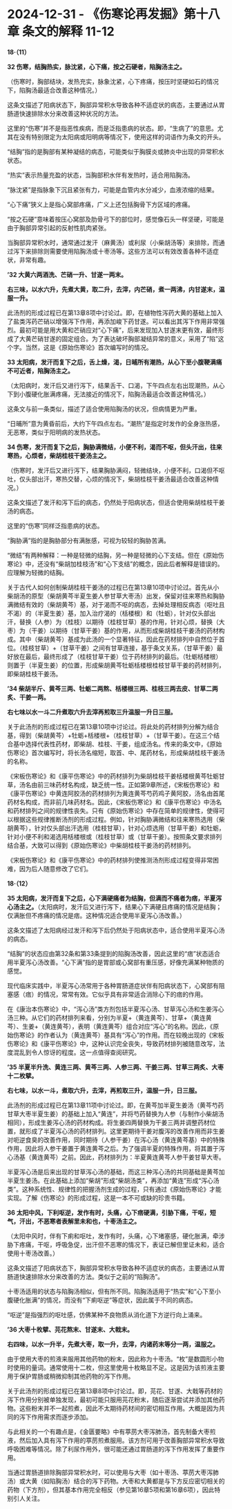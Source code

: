 # 2024-12-31 - 《伤寒论再发掘》第十八章 条文的解释 11-12

**18·（11）**

**32 伤寒，结胸热实，脉沈紧，心下痛，按之石硬者，陷胸汤主之。**

（伤寒时，胸部结块，发热充实，脉象沈紧，心下疼痛，按压时坚硬如石的情况下，陷胸汤最适合改善这种情况。）

这条文描述了阳病状态下，胸部异常积水导致各种不适症状的病态，主要通过从胃肠道快速排除水分来改善这种状况的方法。

这里的“伤寒”并不是指恶性疾病，而是泛指患病的状态。即，“生病了”的意思。尤其在没有特别限定为太阳病或阳明病等情况下，使用这样的词语作为条文的开头。

“结胸”指的是胸部有某种凝结的病态，可能类似于胸膜炎或肺炎中出现的异常积水状态。

“热实”表示热量充盈的状态，当胸部积水伴有发热时，适合用陷胸汤。

“脉沈紧”是指脉象下沉且紧张有力，可能是血管内水分减少，血液浓缩的结果。

“心下痛”狭义上是指心窝部疼痛，广义上还包括胸骨下方区域的疼痛。

“按之石硬”意味着按压心窝部及肋骨弓下的部位时，感觉像石头一样坚硬，可能是由于胸部异常引起的反射性肌肉紧张。

当胸部异常积水时，通常通过发汗（麻黄汤）或利尿（小柴胡汤等）来排除，而通过泻下来排除则需要使用陷胸汤或十枣汤等。这些方法可以有效改善各种不适症状，非常有趣。

**’32 大黄六两酒洗、芒硝一升、甘遂一两末。**

**右三味，以水六升，先煮大黄，取二升，去滓，内芒硝，煮一两沸，内甘遂末，温服一升。** 

此汤剂的形成过程已在第13章8项中讨论过。即，在植物性泻药大黄的基础上加入了盐类泻药芒硝以增强泻下作用，再添加峻下药甘遂。可以看出其泻下作用非常强烈。最初可能是用大黄和芒硝应对“心下痛”，后来发现加入甘遂末更有效，最终形成了大黄芒硝甘遂的固定组合。为了表达破坏胸部凝结异常的意义，采用了“陷”这个字。当然，这是《原始伤寒论》首次编写时的情况。

**33 太阳病，发汗而复下之后，舌上燥，渴，日晡所有潮热，从心下至小腹鞕满痛不可近者，陷胸汤主之。**

（太阳病时，发汗后又进行泻下，结果舌干、口渴，下午四点左右出现潮热，从心下到小腹硬化胀满疼痛，无法接近的情况下，陷胸汤最适合改善这种情况。）

这条文与前一条类似，描述了适合使用陷胸汤的状况，但病情更为严重。

“日晡所”意为黄昏前后，大约下午四点左右。“潮热”是指定时发作的全身涨热感，无恶寒，类似于阳明病的发热状态。

**34 伤寒，发汗而复下之后，胸胁满微结，小便不利，渴而不呕，但头汗出，往来寒热，心烦者，柴胡桂枝干姜汤主之。**

（伤寒时，发汗后又进行泻下，结果胸胁满闷，轻微结块，小便不利，口渴但不呕吐，仅头部出汗，寒热交替，心烦的情况下，柴胡桂枝干姜汤最适合改善这种情况。）

这条文描述了发汗和泻下后的病态，仍然处于阳病状态，但适合使用柴胡桂枝干姜汤的病态。

这里的“伤寒”同样泛指患病的状态。

“胸胁满”指的是胸胁部分有满胀感，可视为较轻的胸胁苦满。

“微结”有两种解释：一种是轻微的结胸，另一种是轻微的心下支结。但在《原始伤寒论》中，还没有“柴胡加桂枝汤”和“心下支结”的概念，因此后者解释是错误的。应理解为轻微的结胸。

关于古代人如何创制柴胡桂枝干姜汤的过程已在第13章10项中讨论过。首先从小柴胡汤的原型（柴胡黄芩半夏生姜人参甘草大枣汤）出发，保留对往来寒热和胸胁满微结有效的（柴胡黄芩）基，对于渴而不呕的病态，去掉处理相反病态（呕吐且不渴）的（半夏生姜）基，加入治疗渴的（栝楼根）和（牡蛎），针对仅头部出汗，替换（人参）为（桂枝）以期待（桂枝甘草）基的作用，针对心烦，替换（大枣）为（干姜）以期待（甘草干姜）基的作用，从而形成柴胡桂枝干姜汤的药材构成。其中（柴胡黄芩）基成为此汤的一个显著特征，因此在药材排列中自然位于首位。（桂枝甘草）+（甘草干姜）之间有甘草连接，基于条文关系，（甘草干姜）最好放在最后，最终形成了（桂枝甘草干姜）位于药材排列的最后。（牡蛎栝楼根）则置于（半夏生姜）的位置，形成柴胡黄芩牡蛎栝楼根桂枝甘草干姜的药材排列，即柴胡桂枝干姜汤。

**’34 柴胡半斤、黄芩三两、牡蛎二两熬、栝楼根三两、桂枝三两去皮、甘草二两炙、干姜一两。**

**右七味以水一斗二升煮取六升去滓再煎取三升温服一升日三服。**

关于此汤剂的形成过程已在第13章10项中讨论过。将此处的药材排列分解为结合基，得到（柴胡黄芩）+牡蛎+栝楼根+（桂枝甘草）+（甘草干姜）。在这三个结合基中选择代表性药材，即柴胡、桂枝、干姜，组成汤名。传来的条文中，《原始伤寒论》首次编写时，将长汤名缩短，取首、中、尾药材名，形成柴胡桂枝干姜汤的名称。

《宋板伤寒论》和《康平伤寒论》中的药材排列为柴胡桂枝干姜栝楼根黄芩牡蛎甘草，汤名由前三味药材名构成，缺乏统一性。正如第9章所述，《宋板伤寒论》和《康平伤寒论》中黄连阿胶汤的药材排列为黄连黄芩芍药鸡子黄阿胶，汤名由首尾药材名构成，而非前几味药材名。因此，《宋板伤寒论》和《康平伤寒论》中汤名和药材排列之间的规律性丧失。只有《原始伤寒论》中存在简单的规律性，使得可以根据这些规律推断汤剂的形成过程。例如，针对胸胁满微结和往来寒热选用（柴胡黄芩），针对仅头部出汗选用（桂枝甘草），针对心烦选用（甘草干姜）和牡蛎，针对小便不利和渴选用栝楼根或（桂枝甘草）或（甘草干姜）。按照条文要求排列结合基，大致可以得到《原始伤寒论》中柴胡桂枝干姜汤的药材排列。

《宋板伤寒论》和《康平伤寒论》中的药材排列使推测汤剂形成过程变得非常困难，因为后人随意修改了它们。

**18·（12）**

**35 太阳病，发汗而复下之后，心下满硬痛者为结胸，但满而不痛者为痞，半夏泻心汤主之。**（太阳病时，发汗后又进行泻下，结果心下满硬且疼痛的情况是结胸；仅满胀但不疼痛的情况是痞。这种情况适合使用半夏泻心汤改善。）

这条文描述了太阳病经过发汗和泻下后仍然处于阳病状态中，适合使用半夏泻心汤的病态。

“结胸”的状态应由第32条和第33条提到的陷胸汤改善，因此这里的“痞”状态适合用半夏泻心汤改善。“心下满”指的是胃部或心窝部有重压感，好像充满某种物质的感觉。

现代临床实践中，半夏泻心汤常用于各种胃肠道症状伴有阳病状态下，心窝部有阻塞感（痞）的情况，常常有效。它似乎具有非常适合消除心下的痞的作用。

在《康治本伤寒论》中，“泻心汤”类方剂包括半夏泻心汤、甘草泻心汤和生姜泻心汤三种。从它们的药材排列来看，分别为半夏+（黄连黄芩）、甘草+（黄连黄芩）、生姜+（黄连黄芩），表明（黄连黄芩）组合对应“泻心”的名称。因此，《原始伤寒论》的作者认为（黄连黄芩）基具有“泻心”的作用。而在较晚出现的《宋板伤寒论》和《康平伤寒论》中，这种认识完全丧失，导致药材排列被随意改写，法度混乱到令人惊讶的程度。这一点值得查阅研究。

**’35 半夏半升洗、黄连三两、黄芩三两、人参三两、干姜三两、甘草三两炙、大枣十二枚擘。**

**右七味，以水一斗，煮取六升，去滓，再煎取三升，温服一升，日三服。** 

此汤剂的形成过程已在第13章11项中讨论过。即，在黄芩加半夏生姜汤（黄芩芍药甘草大枣半夏生姜）的基础上加入“黄连”，并将芍药替换为人参（与制作小柴胡汤相同），形成生姜泻心汤的药材构成。将生姜四两替换为干姜三两并调整药材位置，就形成了半夏泻心汤的药材排列。这里更期待干姜对腹泻的改善作用而非生姜对呃逆食臭的改善作用，同时期待（人参干姜）在泻心汤（黄连黄芩基）中的特殊作用，因此将人参干姜置于黄连黄芩之后。为了强调半夏的特殊作用，将其置于泻心汤基（黄连黄芩）之前。因此，药材排列为：半夏黄连黄芩人参干姜甘草大枣。

半夏泻心汤是后来出现的甘草泻心汤的基础，而这三种泻心汤的共同基础是黄芩加半夏生姜汤。在此基础上添加“柴胡”形成“柴胡汤类”，再添加“黄连”形成“泻心汤类”。这种系统性、规律性的把握汤剂生成的过程，只有通过《原始伤寒论》才能实现。了解《伤寒论》的形成过程，这是一本不可或缺的珍贵书籍。

**36 太阳中风，下利呕逆，发作有时，头痛，心下痞硬满，引胁下痛，干呕，短气，汗出，不恶寒者表解里未和也，十枣汤主之。**

（太阳中风时，伴有下痢和呕吐，发作有时，头痛，心下堵塞感，硬化胀满，牵涉胁下疼痛，干呕，呼吸急促，出汗但不恶寒的情况下，表证已解但里证未和，适合使用十枣汤改善。）

这条文描述了阳病状态下，胸部异常积水导致各种不适症状的病态，主要通过从胃肠道快速排除水分来改善的方法。类似于之前的“陷胸汤”。

十枣汤适用的状态与陷胸汤相似，但有所不同。陷胸汤适用于“热实”和“心下至小腹硬化胀满”的情况，而没有“下痢呕逆”等症状，因此属于不同的病态。

“呕逆”是指强烈的呕吐感，仿佛某种不良物质从消化道下方逆行向上涌来。

**’36 大枣十枚擘、芫花熬末、甘遂末、大戟末。**

**右四味，以水一升半，先煮大枣，取一升，去滓，内诸药末等分一两，温服之。**

由于使用大枣的煎液来服用其他药物的粉末，因此称为十枣汤。“枚”是数圆形小物时使用的量词。通常使用十二枚，但这里使用十枚略显不足。这是因为该煎液主要用于保护胃肠或稍微抑制其他药物的泻下作用。

关于此汤剂的形成过程已在第13章8项中讨论过。即，芫花、甘遂、大戟等药材的泻下作用分别被单独发现，最初可能只服用芫花粉末，随后逐渐尝试并添加其他药物。这些粉末并不一起煎煮，因此不太期待药材间的密切相互作用。大概是因为共同的泻下作用需求而逐步添加。

与此相关的一个有趣点是，《金匮要略》中有葶苈大枣泻肺汤，首先制备大枣煎液，然后加入具有泻下作用的葶苈煎煮服用。该方剂可用于改善胸部异常积水导致呼吸困难等情况。除了利尿作用外，很可能还通过胃肠道的泻下作用发挥了重要作用。

当通过胃肠道排除胸部异常积水时，可以使用与大枣（如十枣汤、葶苈大枣泻肺汤）或大黄（如陷胸汤）结合的泻下药物。大枣和大黄都是与下方反应密切相关的药物（下方剂），但其基本作用完全相反（参见第16章5项和第16章6项），因此特别引人关注。